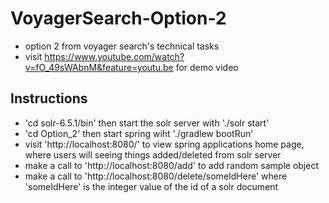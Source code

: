 # VoyagerSearch-Option-2
+ option 2 from voyager search's technical tasks
+ visit https://www.youtube.com/watch?v=fO_49sWAbnM&feature=youtu.be for demo video

## Instructions
+ 'cd solr-6.5.1/bin' then start the solr server with './solr start'
+ 'cd Option_2' then start spring wiht './gradlew bootRun'
+ visit 'http://localhost:8080/' to view spring applications home page, where users will seeing things added/deleted from solr server
+ make a call to 'http://localhost:8080/add' to add random sample object
+ make a call to 'http://localhost:8080/delete/someIdHere' where 'someIdHere' is the integer value of the id of a solr document
